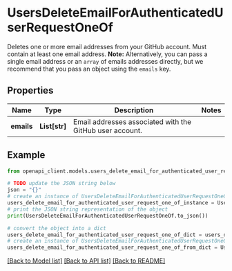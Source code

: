 # UsersDeleteEmailForAuthenticatedUserRequestOneOf

Deletes one or more email addresses from your GitHub account. Must contain at least one email address. **Note:** Alternatively, you can pass a single email address or an `array` of emails addresses directly, but we recommend that you pass an object using the `emails` key.

## Properties

Name | Type | Description | Notes
------------ | ------------- | ------------- | -------------
**emails** | **List[str]** | Email addresses associated with the GitHub user account. | 

## Example

```python
from openapi_client.models.users_delete_email_for_authenticated_user_request_one_of import UsersDeleteEmailForAuthenticatedUserRequestOneOf

# TODO update the JSON string below
json = "{}"
# create an instance of UsersDeleteEmailForAuthenticatedUserRequestOneOf from a JSON string
users_delete_email_for_authenticated_user_request_one_of_instance = UsersDeleteEmailForAuthenticatedUserRequestOneOf.from_json(json)
# print the JSON string representation of the object
print(UsersDeleteEmailForAuthenticatedUserRequestOneOf.to_json())

# convert the object into a dict
users_delete_email_for_authenticated_user_request_one_of_dict = users_delete_email_for_authenticated_user_request_one_of_instance.to_dict()
# create an instance of UsersDeleteEmailForAuthenticatedUserRequestOneOf from a dict
users_delete_email_for_authenticated_user_request_one_of_from_dict = UsersDeleteEmailForAuthenticatedUserRequestOneOf.from_dict(users_delete_email_for_authenticated_user_request_one_of_dict)
```
[[Back to Model list]](../README.md#documentation-for-models) [[Back to API list]](../README.md#documentation-for-api-endpoints) [[Back to README]](../README.md)



